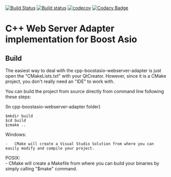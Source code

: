 [![Build Status](https://travis-ci.org/systelab/cpp-boostasio-webserver-adapter.svg?branch=master)](https://travis-ci.org/systelab/cpp-boostasio-webserver-adapter)
[![Build status](https://ci.appveyor.com/api/projects/status/ea1h2dl6cxgmekv2?svg=true)](https://ci.appveyor.com/project/systelab/cpp-boostasio-webserver-adapter)
[![codecov](https://codecov.io/gh/systelab/cpp-boostasio-webserver-adapter/branch/master/graph/badge.svg)](https://codecov.io/gh/systelab/cpp-boostasio-webserver-adapter)
[![Codacy Badge](https://api.codacy.com/project/badge/Grade/934c47b9e7ca484692b1c5b2976808b9)](https://www.codacy.com/app/systelab/cpp-boostasio-webserver-adapter?utm_source=github.com&amp;utm_medium=referral&amp;utm_content=systelab/cpp-boostasio-webserver-adapter&amp;utm_campaign=Badge_Grade)

# C++ Web Server Adapter implementation for Boost Asio

## Build

The easiest way to deal with the cpp-boostasio-webserver-adapter is just open the "CMakeLists.txt" with your QtCreator. However, since it is a CMake project, you don't really need an "IDE" to work with. 

You can build the project from source directly from command line following these steps:  

(In cpp-boostasio-webserver-adapter folder)  

	$mkdir build  
	$cd build  
	$cmake ..

Windows:  

	-	CMake will create a Visual Studio Solution from where you can easily modify and compile your project.  

POSIX:  
	-	CMake will create a Makefile from where you can build your binaries by simply calling "$make" command.  
